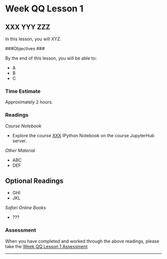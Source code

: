 # Week QQ Lesson 1 #
## XXX YYY ZZZ ##

In this lesson, you will XYZ. 

###Objectives ###

By the end of this lesson, you will be able to:

- A
- B 
- C

### Time Estimate ###

Approximately 2 hours.

### Readings ####

_Course Notebook_

- Explore the course [XXX][l1nb]
IPython Notebook on the course JupyterHub server.

_Other Material_

- ABC
- DEF

## Optional Readings ##

- GHI
- JKL

_Safari Online Books_

- ???
 
### Assessment ###

When you have completed and worked through the above readings, please take the [Week QQ Lesson 1 Assessment][la]

----
[l1nb]: notebooks/xxx.ipynb

[la]: https://learn.illinois.edu/
